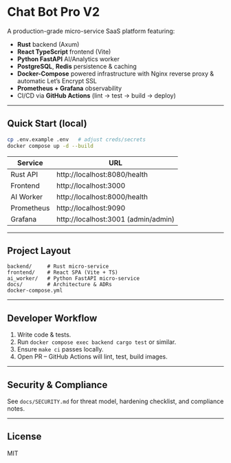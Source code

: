 # Chat Bot Pro V2

A production-grade micro-service SaaS platform featuring:

- **Rust** backend (Axum)
- **React TypeScript** frontend (Vite)
- **Python FastAPI** AI/Analytics worker
- **PostgreSQL**, **Redis** persistence & caching
- **Docker-Compose** powered infrastructure with Nginx reverse proxy & automatic Let’s Encrypt SSL
- **Prometheus + Grafana** observability
- CI/CD via **GitHub Actions** (lint → test → build → deploy)

---

## Quick Start (local)

```bash
cp .env.example .env   # adjust creds/secrets
docker compose up -d --build
```

| Service    | URL                                 |
|------------|-------------------------------------|
| Rust API   | http://localhost:8080/health        |
| Frontend   | http://localhost:3000               |
| AI Worker  | http://localhost:8000/health        |
| Prometheus | http://localhost:9090               |
| Grafana    | http://localhost:3001 (admin/admin) |

---

## Project Layout

```
backend/     # Rust micro-service
frontend/    # React SPA (Vite + TS)
ai_worker/   # Python FastAPI micro-service
docs/        # Architecture & ADRs
docker-compose.yml
```

---

## Developer Workflow

1. Write code & tests.
2. Run `docker compose exec backend cargo test` or similar.
3. Ensure `make ci` passes locally.
4. Open PR – GitHub Actions will lint, test, build images.

---

## Security & Compliance

See `docs/SECURITY.md` for threat model, hardening checklist, and compliance notes.

---

## License

MIT 